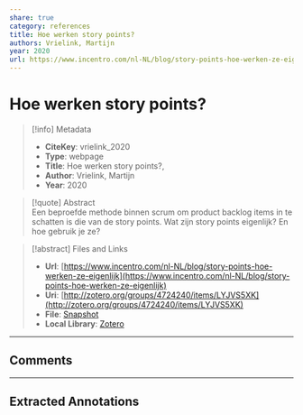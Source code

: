 ```yaml
---  
share: true  
category: references  
title: Hoe werken story points?  
authors: Vrielink, Martijn  
year: 2020  
url: https://www.incentro.com/nl-NL/blog/story-points-hoe-werken-ze-eigenlijk  
---  
```

  
# Hoe werken story points?  
  
> [!info] Metadata  
> - **CiteKey**: vrielink_2020  
> - **Type**: webpage  
> - **Title**: Hoe werken story points?,   
> - **Author**: Vrielink, Martijn  
> - **Year**: 2020   
  
> [!quote] Abstract  
> Een beproefde methode binnen scrum om product backlog items in te schatten is die van de story points. Wat zijn story points eigenlijk? En hoe gebruik je ze?  
  
> [!abstract] Files and Links  
> - **Url**: [https://www.incentro.com/nl-NL/blog/story-points-hoe-werken-ze-eigenlijk](https://www.incentro.com/nl-NL/blog/story-points-hoe-werken-ze-eigenlijk)  
> - **Uri**: [http://zotero.org/groups/4724240/items/LYJVS5XK](http://zotero.org/groups/4724240/items/LYJVS5XK)  
> - **File**: [Snapshot](file:///Users/jan/Zotero/storage/XVVZRLLF/story-points-hoe-werken-ze-eigenlijk.html)  
> - **Local Library**: [Zotero]((zotero://select/groups/4724240/items/LYJVS5XK))  
  
----  
  
## Comments  
  
  
  
----  
  
## Extracted Annotations  
  
